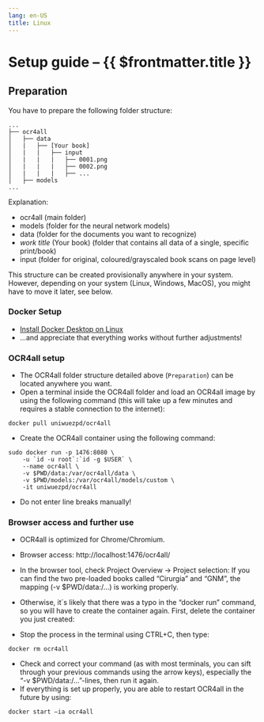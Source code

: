 ```yaml
---
lang: en-US
title: Linux
---
```

# Setup guide – {{ $frontmatter.title }}

## Preparation
You have to prepare the following folder structure:

```
...
├── ocr4all
│   ├── data
│   |   ├── [Your book]
│   |   |   ├── input
│   |   |   |   ├── 0001.png
│   |   |   |   ├── 0002.png
│   |   |   |   ├── ...
│   ├── models
...
```

Explanation:
- ocr4all (main folder)
- models (folder for the neural network models)
- data (folder for the documents you want to recognize)
- *work title* (Your book) (folder that contains all data of a single, specific print/book)
- input (folder for original, coloured/grayscaled book scans on page level)

This structure can be created provisionally anywhere in your system. However, depending on your system (Linux, Windows, MacOS), you might have to move it later, see below.

### Docker Setup

- [Install Docker Desktop on Linux](https://docs.docker.com/desktop/install/linux-install/)
- ...and appreciate that everything works without further adjustments!

### OCR4all setup

- The OCR4all folder structure detailed above (`Preparation`) can be located anywhere you want.
- Open a terminal inside the OCR4all folder and load an OCR4all image by using the following command (this will take up a few minutes and requires a stable connection to the internet):

```
docker pull uniwuezpd/ocr4all
```

- Create the OCR4all container using the following command:

```
sudo docker run -p 1476:8080 \
    -u `id -u root`:`id -g $USER` \
    --name ocr4all \
    -v $PWD/data:/var/ocr4all/data \
    -v $PWD/models:/var/ocr4all/models/custom \
    -it uniwuezpd/ocr4all
```

- Do not enter line breaks manually!

### Browser access and further use

- OCR4all is optimized for Chrome/Chromium.
- Browser access: http://localhost:1476/ocr4all/
- In the browser tool, check Project Overview -> Project selection: If you can find the two pre-loaded books called “Cirurgia” and “GNM”, the mapping (-v $PWD/data:/…) is working properly.

- Otherwise, it´s likely that there was a typo in the “docker run” command, so you will have to create the container again. First, delete the container you just created:

- Stop the process in the terminal using CTRL+C, then type:

```
docker rm ocr4all
```

- Check and correct your command (as with most terminals, you can sift through your previous commands using the arrow keys), especially the “-v $PWD/data:/…”-lines, then run it again.
- If everything is set up properly, you are able to restart OCR4all in the future by using:

```
docker start –ia ocr4all
```
